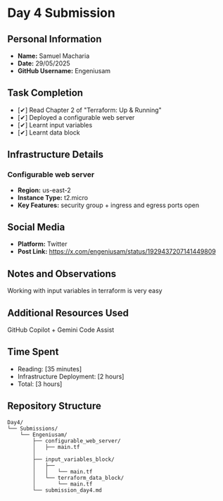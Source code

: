 # Day 4 Submission

## Personal Information
- **Name:** Samuel Macharia
- **Date:** 29/05/2025
- **GitHub Username:** Engeniusam

## Task Completion
- [✔] Read Chapter 2 of "Terraform: Up & Running"
- [✔] Deployed a configurable web server
- [✔] Learnt input variables
- [✔] Learnt data block

## Infrastructure Details

### Configurable web server
- **Region:** us-east-2
- **Instance Type:** t2.micro
- **Key Features:** security group + ingress and egress ports open


## Social Media
- **Platform:** Twitter
- **Post Link:** https://x.com/engeniusam/status/1929437207141449809

## Notes and Observations

Working with input variables in terraform is very easy

## Additional Resources Used
GitHub Copilot + Gemini Code Assist

## Time Spent
- Reading: [35 minutes]
- Infrastructure Deployment: [2 hours]
- Total: [3 hours]

## Repository Structure
```
Day4/
└── Submissions/
    └── Engeniusam/
        ├── configurable_web_server/
        │   ├── main.tf
        │
        ├── input_variables_block/
        │   ├──
        │   │   └── main.tf
        │   └── terraform_data_block/
        │       └── main.tf
        └── submission_day4.md
```